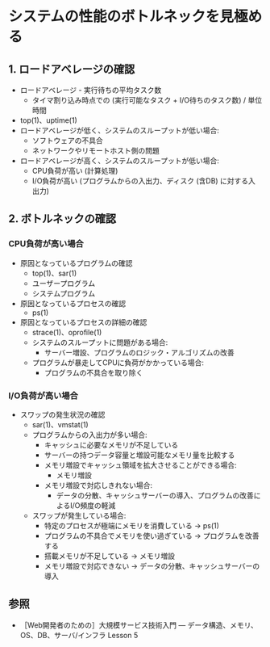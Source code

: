 # システムの性能のボトルネックを見極める
## 1. ロードアベレージの確認
- ロードアベレージ - 実行待ちの平均タスク数
  - タイマ割り込み時点での (実行可能なタスク + I/O待ちのタスク数) / 単位時間
- top(1)、uptime(1)
- ロードアベレージが低く、システムのスループットが低い場合:
  - ソフトウェアの不具合
  - ネットワークやリモートホスト側の問題
- ロードアベレージが高く、システムのスループットが低い場合:
  - CPU負荷が高い (計算処理)
  - I/O負荷が高い (プログラムからの入出力、ディスク (含DB) に対する入出力)

## 2. ボトルネックの確認
### CPU負荷が高い場合
- 原因となっているプログラムの確認
  - top(1)、sar(1)
  - ユーザープログラム
  - システムプログラム
- 原因となっているプロセスの確認
  - ps(1)
- 原因となっているプロセスの詳細の確認
  - strace(1)、oprofile(1)
  - システムのスループットに問題がある場合:
    - サーバー増設、プログラムのロジック・アルゴリズムの改善
  - プログラムが暴走してCPUに負荷がかかっている場合:
    - プログラムの不具合を取り除く

### I/O負荷が高い場合
- スワップの発生状況の確認
  - sar(1)、vmstat(1)
  - プログラムからの入出力が多い場合:
    - キャッシュに必要なメモリが不足している
    - サーバーの持つデータ容量と増設可能なメモリ量を比較する
    - メモリ増設でキャッシュ領域を拡大させることができる場合:
      - メモリ増設
    - メモリ増設で対応しきれない場合:
      - データの分散、キャッシュサーバーの導入、プログラムの改善によるI/O頻度の軽減
  - スワップが発生している場合:
    - 特定のプロセスが極端にメモリを消費している -> ps(1)
    - プログラムの不具合でメモリを使い過ぎている -> プログラムを改善する
    - 搭載メモリが不足している -> メモリ増設
    - メモリ増設で対応できない -> データの分散、キャッシュサーバーの導入

## 参照
- ［Web開発者のための］大規模サービス技術入門 ― データ構造、メモリ、OS、DB、サーバ/インフラ Lesson 5
